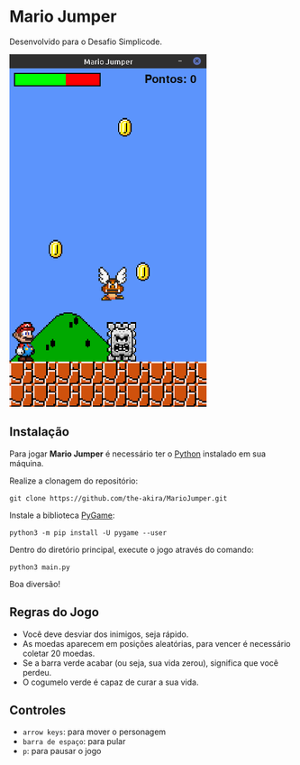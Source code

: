 # Mario Jumper

Desenvolvido para o Desafio Simplicode.

![img](https://raw.githubusercontent.com/the-akira/MarioJumper/main/images/screenshot.png)

## Instalação

Para jogar **Mario Jumper** é necessário ter o [Python](https://www.python.org/downloads/) instalado em sua máquina.

Realize a clonagem do repositório:

```
git clone https://github.com/the-akira/MarioJumper.git
```

Instale a biblioteca [PyGame](https://www.pygame.org/wiki/GettingStarted):

```
python3 -m pip install -U pygame --user
```

Dentro do diretório principal, execute o jogo através do comando:

```
python3 main.py
```

Boa diversão!

## Regras do Jogo

- Você deve desviar dos inimigos, seja rápido.
- As moedas aparecem em posições aleatórias, para vencer é necessário coletar 20 moedas.
- Se a barra verde acabar (ou seja, sua vida zerou), significa que você perdeu.
- O cogumelo verde é capaz de curar a sua vida.

## Controles

- `arrow keys`: para mover o personagem
- `barra de espaço`: para pular
- `p`: para pausar o jogo